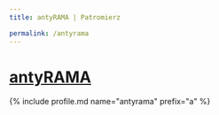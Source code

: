 ```yaml
---
title: antyRAMA | Patromierz

permalink: /antyrama
---
```


# [antyRAMA](https://patronite.pl/antyrama)

{% include profile.md name="antyrama" prefix="a" %}
